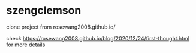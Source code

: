 # szengclemson
clone project from rosewang2008.github.io/

check https://rosewang2008.github.io/blog/2020/12/24/first-thought.html for more details

